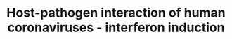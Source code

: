 ---
annotations:
- id: DOID:934
  parent: disease by infectious agent
  type: Disease Ontology
  value: viral infectious disease
- id: PW:0000895
  parent: signaling pathway
  type: Pathway Ontology
  value: type I interferon signaling pathway
- id: DOID:2945
  parent: disease by infectious agent
  type: Disease Ontology
  value: severe acute respiratory syndrome
- id: PW:0000003
  parent: signaling pathway
  type: Pathway Ontology
  value: signaling pathway
authors:
- Fehrhart
- Egonw
- AlexanderPico
- Evelo
- Eweitz
- Finterly
- NhungP
citedin:
- link: PMC9015133
description: Figure 8 of review.
last-edited: 2021-06-17
ndex: a1630090-8b70-11eb-9e72-0ac135e8bacf
organisms:
- Homo sapiens
redirect_from:
- /index.php/Pathway:WP4880
- /instance/WP4880
- /instance/WP4880_rr124638
revision: r124638
schema-jsonld:
- '@context': https://schema.org/
  '@id': https://wikipathways.github.io/pathways/WP4880.html
  '@type': Dataset
  creator:
    '@type': Organization
    name: WikiPathways
  description: Figure 8 of review.
  keywords:
  - 3a
  - 3b
  - '6'
  - 7a
  - 9b
  - CHUK
  - DDX58
  - E
  - FOS
  - IFIH1
  - IFNAR1
  - IFNAR2
  - IKBKB
  - IKBKE
  - IKBKG
  - IRF3
  - IRF9
  - JAK1
  - JUN
  - M
  - MAP3K7
  - MAPK14
  - MAPK8
  - MAVS
  - MYD88
  - N
  - NFKB1
  - NFKBIA
  - OAS1
  - OAS2
  - OAS3
  - PKR
  - PLpro (nsp3)
  - RIPK1
  - 'S '
  - STAT1
  - STAT2
  - TBK1
  - TICAM1
  - TLR7
  - TRAF3
  - TRAF6
  - TYK2
  license: CC0
  name: Host-pathogen interaction of human coronaviruses - interferon induction
seo: CreativeWork
title: Host-pathogen interaction of human coronaviruses - interferon induction
wpid: WP4880
---